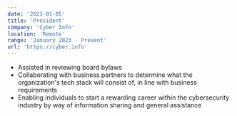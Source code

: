 ```yaml
---
date: '2023-01-05'
title: 'President'
company: 'Cyber Info'
location: 'Remote'
range: 'January 2023 - Present'
url: 'https://cyber.info'
---
```


- Assisted in reviewing board bylaws
- Collaborating with business partners to determine what the organization's tech stack will consist of, in line with business requirements
- Enabling individuals to start a rewarding career within the cybersecurity industry by way of information sharing and general assistance
